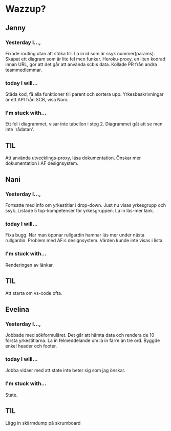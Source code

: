 # Wazzup?

## Jenny

### Yesterday I…,

Fixade routing utan att stöka till. La in id som är ssyk nummer(params).
Skapat ett diagram som är lite fel men funkar.
Heroku-proxy, en liten kodrad innan URL, gör att det går att använda scb:s data.
Kollade PR från andra teammedlemmar.

### today I will…

Städa kod, få alla funktioner till parent och sortera upp.
Yrkesbeskrivningar är ett API från SCB, visa Nani.

### I'm stuck with…

Ett fel i diagrammet, visar inte tabellen i steg 2. Diagrammet gåt att se men inte 'rådatan'.

## TIL

Att använda utvecklings-proxy, läsa dokumentation. Önskar mer dokumentation i AF designsystem.

## Nani

### Yesterday I…,

Fortsatte med info om yrkestitlar i drop-down. Just nu visas yrkesgrupp och ssyk.
Listade 5 top-kompetenser för yrkesgruppen.
La in läs-mer länk.

### today I will…

Fixa bugg. När man öppnar rullgardin hamnar läs mer under nästa rullgardin.
Problem med AF:s designsystem. Värden kunde inte visas i lista.

### I'm stuck with…

Renderingen av länkar.

## TIL

Att starta om vs-code ofta.

## Evelina

### Yesterday I…,

Jobbade med sökformuläret. Det går att hämta data och rendera de 10 första yrkestitlarna.
La in felmeddelande om la in färre än tre ord.
Byggde enkel header och footer.

### today I will…

Jobba vidaer med att state inte beter sig som jag önskar.

### I'm stuck with…

State.

## TIL

Lägg in skärmdump på skrumboard
